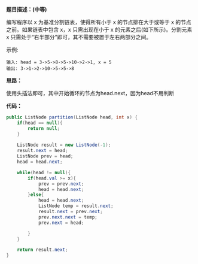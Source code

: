 **题目描述：(中等)**

编写程序以 x 为基准分割链表，使得所有小于 x 的节点排在大于或等于 x 的节点之前。如果链表中包含 x，x 只需出现在小于 x 的元素之后(如下所示)。分割元素 x 只需处于“右半部分”即可，其不需要被置于左右两部分之间。

示例:
```
输入: head = 3->5->8->5->10->2->1, x = 5
输出: 3->1->2->10->5->5->8
```

**思路：**

使用头插法即可，其中开始循环的节点为head.next，因为head不用判断

**代码：**
```java
public ListNode partition(ListNode head, int x) {
    if(head == null){
        return null;
    }
    
    ListNode result = new ListNode(-1);
    result.next = head;
    ListNode prev = head;
    head = head.next;

    while(head != null){
        if(head.val >= x){
            prev = prev.next;
            head = head.next;
        }else{
            head = head.next;
            ListNode temp = result.next;
            result.next = prev.next;
            prev.next.next = temp;
            prev.next = head;

        }
    }

    return result.next;
}
```